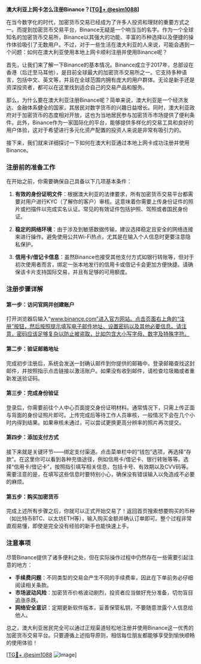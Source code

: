**澳大利亚上网卡怎么注册Binance？[[TG💪+ @esim1088](https://t.me/s/esim1088)]**

在当今数字化的时代，加密货币交易已经成为了许多人投资和理财的重要方式之一。而提到加密货币交易平台，Binance无疑是一个响当当的名字。作为一个全球知名的加密货币交易所，Binance以其强大的功能、丰富的币种选择以及便捷的操作体验吸引了无数用户。不过，对于一些生活在澳大利亚的人来说，可能会遇到一个问题：如何在澳大利亚使用本地上网卡顺利注册并使用Binance呢？

首先，让我们来了解一下Binance的基本情况。Binance成立于2017年，总部设在香港（后迁至马耳他），是目前全球最大的加密货币交易所之一。它支持多种语言，包括中文、英文等，并且在全球范围内拥有庞大的用户群体。无论是新手还是资深投资者，都可以在这里找到适合自己的交易产品和服务。

那么，为什么要在澳大利亚注册Binance呢？简单来说，澳大利亚是一个经济发达、金融体系健全的国家，其居民对数字货币的兴趣日益增长。同时，澳大利亚政府对于加密货币的态度相对开放，这也为当地居民参与加密货币市场提供了便利条件。此外，Binance作为一家国际化的平台，能够提供多样化的交易工具和良好的用户体验，这对于希望进行多元化资产配置的投资人来说是非常有吸引力的。

接下来，我们就来详细探讨一下如何在澳大利亚通过本地上网卡成功注册并使用Binance。

### 注册前的准备工作

在开始之前，你需要确保自己具备以下几项基本条件：

1. **有效的身份证明文件**：根据澳大利亚的法律要求，所有加密货币交易平台都需要对用户进行KYC（了解你的客户）审核。这意味着你需要上传身份证件的照片或扫描件以完成实名认证。常见的有效证件包括护照、驾照或者国民身份证。
   
2. **稳定的网络环境**：由于涉及到敏感数据传输，建议选择稳定且安全的网络连接来进行操作。避免使用公共Wi-Fi热点，尤其是在输入个人信息时更要注意隐私保护。

3. **信用卡/借记卡信息**：虽然Binance也接受其他支付方式如银行转账等，但对于初次使用者而言，绑定一张本地发行的信用卡或借记卡会更加方便快捷。请确保该卡片支持国际交易，并且有足够的可用额度。

### 注册步骤详解

#### 第一步：访问官网并创建账户
打开浏览器后输入“www.binance.com”进入官方网站。点击页面右上角的“注册”按钮，然后按照提示填写电子邮件地址、设置密码以及其他必要信息。请注意，密码应该足够复杂以防止被盗取，比如包含大小写字母、数字及特殊字符。

#### 第二步：验证邮箱地址
完成初步注册后，系统会发送一封确认邮件到你提供的邮箱中。登录邮箱查找这封邮件，并按照指示点击链接以激活账户。如果没有收到邮件，请检查垃圾箱或者重新发送验证码。

#### 第三步：完成身份验证
登录后，你需要前往个人中心页面提交身份证明材料。通常情况下，只需上传正面与背面的身份证照片即可。上传完成后等待工作人员审核，一般情况下会在几个小时内得到结果。如果审核未通过，可以尝试更换更高分辨率的照片再次提交。

#### 第四步：添加支付方式
接下来就是关键环节——绑定支付渠道。点击菜单栏中的“钱包”选项，再选择“存款”。在这里你可以看到各种充值途径，例如信用卡/借记卡、银行转账等等。选择“信用卡/借记卡”，按照指引填写相关信息，包括卡号、有效期以及CVV码等。需要注意的是，在填写这些信息时要特别小心，确保没有错误输入以免造成不必要的麻烦。

#### 第五步：购买加密货币
完成上述所有步骤之后，你就可以正式开始交易了！返回首页搜索想要购买的币种（如比特币BTC、以太坊ETH等），输入购买金额并确认订单即可。整个过程非常直观易懂，即使是完全没有经验的新手也能快速上手。

### 注意事项

尽管Binance提供了诸多便利之处，但在实际操作过程中仍然存在一些需要引起注意的地方：

- **手续费问题**：不同类型的交易会产生不同的手续费率，因此在下单前务必仔细阅读相关条款。
- **市场波动风险**：加密货币价格波动剧烈，投资者应当做好充分准备，切勿盲目追涨杀跌。
- **网络安全意识**：定期更新软件版本，妥善保管私钥，不要随意泄露个人信息给他人。

总之，澳大利亚居民完全可以通过正规渠道轻松地注册并使用Binance这一优秀的加密货币交易平台。只要遵循上述指导原则，相信每位朋友都能够享受到愉快顺畅的使用体验！

[[TG💪+ @esim1088](https://t.me/s/esim1088) ![Image](https://i.postimg.cc/4NQfJmqS/Snipaste-2025-05-13-00-14-12.png)]